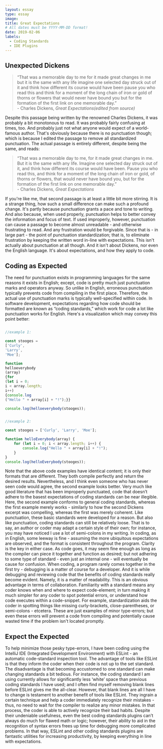 ```yaml
---
layout: essay
type: essay
image: 
title: Great Expectations
# All dates must be YYYY-MM-DD format!
date: 2019-02-06
labels:
  - Coding Standards
  - IDE Plugins
---
```




<h2>Unexpected Dickens</h2>
<blockquote>“That was a memorable day to me for it made great changes in me but it is the same with any life imagine one selected day struck out of it and think how different its course would have been pause you who read this and think for a moment of the long chain of iron or gold of thorns or flowers that would never have bound you but for the formation of the first link on one memorable day.” <footer> - Charles Dickens, <i>Great Expectations(edited from source)</i></footer></blockquote>

Despite this passage being written by the renowned Charles Dickens, it was probably a bit monotonous to read.  It was probably fairly confusing at times, too. And probably just not what anyone would expect of a world-famous author.  That's obviously because there is no punctuation though; which is because I edited the passage to remove all standardized punctuation.  The actual passage is entirely different, despite being the same, and reads:

<blockquote>“That was a memorable day to me, for it made great changes in me. But it is the same with any life. Imagine one selected day struck out of it, and think how different its course would have been. Pause you who read this, and think for a moment of the long chain of iron or gold, of thorns or flowers, that would never have bound you, but for the formation of the first link on one memorable day.” <footer> - Charles Dickens, <i>Great Expectations</i></footer></blockquote>

If you're like me, that second passage is at least a little bit more stirring.  It is a strange thing, how such a small difference can make such a profound change.  It's partly because punctuation grants a pace and tone to writing.  And also because, when used properly, punctuation helps to better convey the information and focus of text.  If used improperly, however, punctuation can cause a passage to become almost unreadable - and otherwise frustrating to read.  And any frustration would be forgivable.  Since that is - in large part - the point of punctuation standardization; that is, to eliminate frustration by keeping the written word in-line with expectations.  This isn't actually about punctuation at all though.  And it isn't about Dickens, nor even the English language.  It's about expectations, and how they apply to code. 


<h2>Coding as Expected</h2>
The need for punctuation exists in programming languages for the same reasons it exists in English; except, code is pretty much just punctuation marks and operators anyway.  So unlike in English, erroneous punctuation typically prevents code from compiling in the first place.  Therefore, the actual use of punctuation marks is typically well-specified within code. In software development, expectations regarding how code should be formatted are known as “coding standards,” which work for code a lot like punctuation works for English.  Here's a visualization which may convey this point better:

```javascript

//example 1:

const stooges = 
['Curly', 
'Larry', 
'Moe'];

function 
helloeverybody
(array) 
{for 
(let i = 0; 
i < array.length; 
i++) 
{console.log
("Hello " + array[i] + "!");}}

console.log(helloeverybody(stooges));
```

```javascript

//example 2:

const stooges = ['Curly', 'Larry', 'Moe'];

function helloEverybody(array) {
    for (let i = 0; i < array.length; i++) {
        console.log("Hello " + array[i] + "!");
    }
}
console.log(helloEverybody(stooges));

```

Note that the above code examples have identical content; it is only their formats that are different.  They both compile perfectly and return the desired results.  Nevertheless, and I think even someone who has never seen code would agree, the second example looks better.  Very much like good literature that has been improperly punctuated, code that doesn’t adhere to the basest expectations of coding standards can be near illegible.  Here, the second example conforms to general coding standards, whereas the first example merely works - similarly to how the second Dickens excerpt was compelling, whereas the first was merely coherent.  Like punctuation, these basic standards were developed for a reason.  But also like punctuation, coding standards can still be relatively loose.  That is to say, an author or coder may adapt a certain style of their own; for instance, you may have noticed I use a lot of semi-colons in my writing.  In coding, as in English, some leeway is fine - assuming the more ubiquitous expectations are observed, and the format is consistent throughout the program.  Clarity is the key in either case.  As code goes, it may seem fine enough as long as the compiler can piece it together and function as desired; but not adhering to some type of standard - even just an internal one - will eventually be cause for confusion.  When coding, a program rarely comes together in the first try - debugging is a matter of course for a developer.  And it is while debugging and reviewing code that the benefits of coding standards really become evident.  Namely, it is a matter of readability.  This is an obvious advantage in terms of collaboration.  Familiarity with a standard means any coder knows when and where to expect code-element; in turn making it much simpler for any coder to spot potential errors, or understand how code executes within a code-snippet.  For example, standardization aids the coder in spotting things like missing curly-brackets, close-parentheses, or semi-colons - etcetera.  These are just examples of minor type-errors; but even these errors will prevent a code from compiling and potentially cause wasted time if the problem isn't located promptly.

<h2>Expect the Expected</h2>
To help minimize those pesky type-errors, I have been coding using the IntelliJ IDE (Integrated Development Environment) with ESLint - an automatic code-standard inspection tool.  The advantage of tools like ESLint is that they inform the coder when their code is not up to the set standard.  The disadvantage is that becoming accustomed to one standard can make changing standards a bit tedious.  For instance, the coding standard I am using currently allows for significantly less ‘white’ space than previous coding standards I have used; and I often find myself removing blank lines before ESLint gives me the all-clear.  However, that blank lines are all I have to change is testament to another benefit of tools like ESLint.  They ingrain a certain technique and help a coder immediately recognize their mistakes - thus, no need to wait for the compiler to realize any minor mistakes.  In that process, the coder is able to actively recognize their bad habits.  Despite their undeniable usefulness, even the best coding standards plugins can’t always do much for flawed math or logic; however, their ability to aid in the recognition of syntax errors frees up time for debugging more complicated problems.  In that way, ESLint and other coding standards plugins are fantastic utilities for increasing productivity, by keeping everything in line with expectations.

